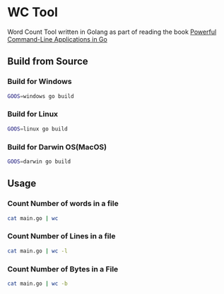 # WC Tool 
Word Count Tool written in Golang as part of reading the book [Powerful Command-Line Applications in Go](https://pragprog.com/titles/rggo/powerful-command-line-applications-in-go/) 

## Build from Source
### Build for Windows
```sh
GOOS=windows go build
```

### Build for Linux
```sh
GOOS=linux go build
```

### Build for Darwin OS(MacOS)
```sh
GOOS=darwin go build
```


## Usage
### Count Number of words in a file
```sh
cat main.go | wc
```

### Count Number of Lines in a file
```sh
cat main.go | wc -l
```

### Count Number of Bytes in a File
```sh
cat main.go | wc -b
```

